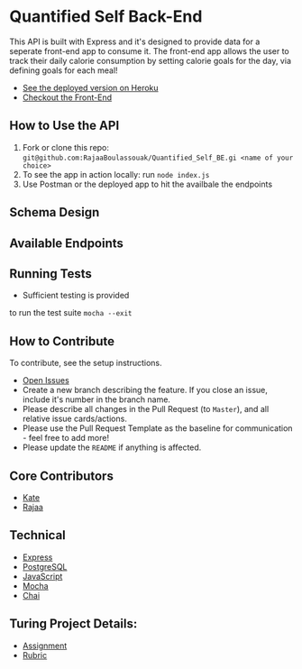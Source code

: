 # Quantified Self Back-End


This API is built with Express and it's designed to provide data for a seperate front-end app to consume it. The front-end app allows the user to track their daily calorie consumption by setting calorie goals for the day, via defining goals for each meal!

* [See the deployed version on Heroku](https://protected-retreat-87261.herokuapp.com/)
* [Checkout the Front-End]()


## How to Use the API
1. Fork or clone this repo: `git@github.com:RajaaBoulassouak/Quantified_Self_BE.gi <name of your choice>`
1. To see the app in action locally: run `node index.js`
1. Use Postman or the deployed app to hit the availbale the endpoints


## Schema Design


## Available Endpoints



## Running Tests
* Sufficient testing is provided 

to run the test suite `mocha --exit`


## How to Contribute
To contribute, see the setup instructions.
* [Open Issues](https://github.com/Kate-v2/Quantified_Self_FE/projects/1)
* Create a new branch describing the feature. If you close an issue, include it's number in the branch name.
* Please describe all changes in the Pull Request (to `Master`), and all relative issue cards/actions.
* Please use the Pull Request Template as the baseline for communication - feel free to add more!
* Please update the `README` if anything is affected.


## Core Contributors
* [Kate](https://github.com/Kate-v2)
* [Rajaa](https://github.com/RajaaBoulassouak)


## Technical

* [Express](https://expressjs.com/)
* [PostgreSQL](https://www.postgresql.org//)
* [JavaScript](https://www.javascript.com/)
* [Mocha](https://mochajs.org/)
* [Chai](https://chaijs.com/)


## Turing Project Details:
* [Assignment](http://backend.turing.io/module4/projects/quantified_self/quantified_self_full_stack)
* [Rubric](http://backend.turing.io/module4/projects/quantified_self/rubric)
